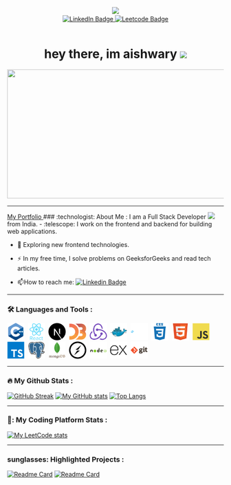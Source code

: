 <div id="header" align="center">
  <img src="[https://user-images.githubusercontent.com/92984926/231811239-b0963241-fed9-4edd-a849-ab655a1f9c6c.png](https://i.pinimg.com/originals/ef/16/e4/ef16e4e68b0d3cb81e6bb8a8c3258d7e.gif)" width="100"/>
  <div id="badges">
    <a href="www.linkedin.com/in/aishwary-tripathi-4265b9216">
      <img src="https://img.shields.io/badge/LinkedIn-blue?style=for-the-badge&logo=linkedin&logoColor=white" alt="LinkedIn Badge"/>
    </a>
    <a href="https://leetcode.com/mini-drafter/">
      <img src="https://img.shields.io/badge/dynamic/json?style=for-the-badge&labelColor=black&color=%23ffa116&label=Solved&query=solvedOverTotal&url=https%3A%2F%2Fleetcode-badge.vercel.app%2Fapi%2Fusers%2Fmini-drafter&logo=leetcode&logoColor=yellow" alt="Leetcode Badge"/>
    </a>
  </div>
  <img src="https://komarev.com/ghpvc/?username=siliconboi&style=flat-square&color=blue" alt=""/>
  <h1>
    hey there, im aishwary
    <img src="https://media.giphy.com/media/hvRJCLFzcasrR4ia7z/giphy.gif" width="30px"/>
  </h1>
</div>
<div align="center">
  <img src="https://welcometobridgetown.files.wordpress.com/2020/02/anime-typing.gif" width="600" height="300"/>
</div>

---
<a href="">
     My Portfolio
    </a>
### :technologist: About Me :
I am a Full Stack Developer <img src="https://media.giphy.com/media/WUlplcMpOCEmTGBtBW/giphy.gif" width="30"> from India.
- :telescope: I work on the frontend and backend for building web applications.

- :seedling: Exploring new frontend technologies.

- :zap: In my free time, I solve problems on GeeksforGeeks and read tech articles.

- :mailbox:How to reach me: [![Linkedin Badge](https://img.shields.io/badge/-kakbar-blue?style=flat&logo=Linkedin&logoColor=white)](www.linkedin.com/in/aishwary-tripathi-4265b9216)

---

### :hammer_and_wrench: Languages and Tools :
<div>
  <img src="https://github.com/devicons/devicon/blob/master/icons/cplusplus/cplusplus-original.svg" title="Cpp" alt="Cpp" width="40" height="40"/>&nbsp;
  <img src="https://github.com/devicons/devicon/blob/master/icons/react/react-original-wordmark.svg" title="React" alt="React" width="40" height="40"/>&nbsp;
  <img src="https://github.com/devicons/devicon/blob/master/icons/nextjs/nextjs-original.svg" title="NextJS" alt="NextJS" width="40" height="40"/>&nbsp;
  <img src="https://github.com/devicons/devicon/blob/master/icons/d3js/d3js-original.svg" title="D3JS" alt="D3JS" width="40" height="40"/>&nbsp;
  <img src="https://github.com/devicons/devicon/blob/master/icons/redux/redux-original.svg" title="Redux" alt="Redux " width="40" height="40"/>&nbsp;
    <img src="https://github.com/devicons/devicon/blob/master/icons/docker/docker-original.svg" title="Docker" alt="Docker " width="40" height="40"/>&nbsp;
  <img src="https://github.com/devicons/devicon/blob/master/icons/tailwindcss/tailwindcss-original-wordmark.svg" title="Redux" alt="Redux " width="40" height="40"/>&nbsp;
  <img src="https://github.com/devicons/devicon/blob/master/icons/css3/css3-plain-wordmark.svg"  title="CSS3" alt="CSS" width="40" height="40"/>&nbsp;
  <img src="https://github.com/devicons/devicon/blob/master/icons/html5/html5-original.svg" title="HTML5" alt="HTML" width="40" height="40"/>&nbsp;
  <img src="https://github.com/devicons/devicon/blob/master/icons/javascript/javascript-original.svg" title="JavaScript" alt="JavaScript" width="40" height="40"/>&nbsp;
  <img src="https://github.com/devicons/devicon/blob/master/icons/typescript/typescript-original.svg" title="TypeScript" alt="TypeScript" width="40" height="40"/>&nbsp;
    <img src="https://github.com/devicons/devicon/blob/master/icons/postgresql/postgresql-original.svg" title="Postgresql" alt="Postgresql " width="40" height="40"/>&nbsp;
  <img src="https://github.com/devicons/devicon/blob/master/icons/mongodb/mongodb-original-wordmark.svg" title="MongoDB"  alt="MongoDB" width="40" height="40"/>&nbsp;
    <img src="https://github.com/devicons/devicon/blob/master/icons/socketio/socketio-original.svg" title="Socket" alt="Socket " width="40" height="40"/>&nbsp;
  <img src="https://github.com/devicons/devicon/blob/master/icons/nodejs/nodejs-original-wordmark.svg" title="NodeJS" alt="NodeJS" width="40" height="40"/>&nbsp;
    <img src="https://github.com/devicons/devicon/blob/master/icons/express/express-original.svg" title="Express" alt="Express " width="40" height="40"/>&nbsp;
  <img src="https://github.com/devicons/devicon/blob/master/icons/git/git-original-wordmark.svg" title="Git" **alt="Git" width="40" height="40"/>
</div>

---

### :fire: My Github Stats :
[![GitHub Streak](http://github-readme-streak-stats.herokuapp.com?user=siliconboi&theme=dark&background=000000)](https://git.io/streak-stats)
[![My GitHub stats](https://github-readme-stats.vercel.app/api?username=siliconboi)](https://github.com/anuraghazra/github-readme-stats)
[![Top Langs](https://github-readme-stats.vercel.app/api/top-langs/?username=siliconboi&layout=compact&theme=vision-friendly-dark)](https://github.com/anuraghazra/github-readme-stats)

---
### 🔧: My Coding Platform Stats :
[![My LeetCode stats](https://leetcode-stats-six.vercel.app/?username=mini-drafter&IN)](https://github.com/KnlnKS/leetcode-stats)

---
### sunglasses: Highlighted Projects :
[![Readme Card](https://github-readme-stats.vercel.app/api/pin/?username=siliconboi&repo=spotify-clone)](https://github.com/anuraghazra/github-readme-stats)
[![Readme Card](https://github-readme-stats.vercel.app/api/pin/?username=siliconboi&repo=Waste-Management-App)](https://github.com/anuraghazra/github-readme-stats)



